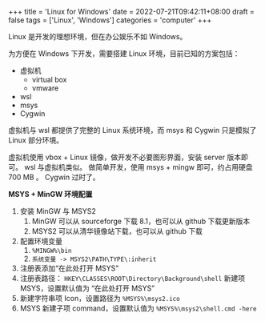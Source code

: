 +++
title = 'Linux for Windows'
date = 2022-07-21T09:42:11+08:00
draft = false
tags = ['Linux', 'Windows']
categories = 'computer'
+++

Linux 是开发的理想环境，但在办公娱乐不如 Windows。

<!--more-->

为方便在 Windows 下开发，需要搭建 Linux 环境，目前已知的方案包括：

- 虚拟机
  - virtual box
  - vmware
- wsl
- msys
- Cygwin

虚拟机与 wsl 都提供了完整的 Linux 系统环境，而 msys 和 Cygwin 只是模拟了 Linux 部分环境。

虚拟机使用 vbox + Linux 镜像，做开发不必要图形界面，安装 server 版本即可。
wsl 与虚拟机类似。
做简单开发，使用 msys + mingw 即可，约占用硬盘 700 MB 。
Cygwin 过时了。

**MSYS + MinGW 环境配置**

1. 安装 MinGW 与 MSYS2
   1. MinGW 可以从 sourceforge 下载 8.1，也可以从 github 下载更新版本
   2. MSYS2 可以从清华镜像站下载，也可以从 github 下载
2. 配置环境变量
   1. `%MINGW%\bin`
   2. `系统变量 -> MSYS2\PATH\TYPE\:inherit`
3.  注册表添加“在此处打开 MSYS”
   1. 注册表路径： `HKEY\CLASSES\ROOT\Directory\Background\shell` 新建项 MSYS，设置默认值为 “在此处打开 MSYS”
   2. 新建字符串项 Icon，设置路径为 `%MSYS%\msys2.ico`
   3. MSYS 新建子项 command，设置默认值为 `%MSYS%\msys2\shell.cmd -here`
